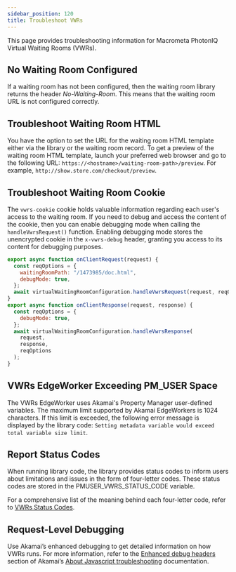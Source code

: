 ```yaml
---
sidebar_position: 120
title: Troubleshoot VWRs
---
```


This page provides troubleshooting information for Macrometa PhotonIQ Virtual Waiting Rooms (VWRs).

## No Waiting Room Configured

If a waiting room has not been configured, then the waiting room library returns the header _No-Waiting-Room_. This means that the waiting room URL is not configured correctly.

## Troubleshoot Waiting Room HTML

You have the option to set the URL for the waiting room HTML template either via the library or the waiting room record. To get a preview of the waiting room HTML template, launch your preferred web browser and go to the following URL: `https://<hostname>/waiting-room-path>/preview`. For example, `http://show.store.com/checkout/preview`.

## Troubleshoot Waiting Room Cookie

The `vwrs-cookie` cookie holds valuable information regarding each user's access to the waiting room. If you need to debug and access the content of the cookie, then you can enable debugging mode when calling the `handleVwrsRequest()` function. Enabling debugging mode stores the unencrypted cookie in the `x-vwrs-debug` header, granting you access to its content for debugging purposes.

```js
export async function onClientRequest(request) {
  const reqOptions = {
    waitingRoomPath: "/1473985/doc.html",
    debugMode: true,
  };
  await virtualWaitingRoomConfiguration.handleVwrsRequest(request, reqOptions);
}
export async function onClientResponse(request, response) {
  const reqOptions = {
    debugMode: true,
  };
  await virtualWaitingRoomConfiguration.handleVwrsResponse(
    request,
    response,
    reqOptions
  );
}
```

## VWRs EdgeWorker Exceeding PM_USER Space

The VWRs EdgeWorker uses Akamai's Property Manager user-defined variables. The maximum limit supported by Akamai EdgeWorkers is 1024 characters. If this limit is exceeded, the
following error message is displayed by the library code: `Setting metadata variable would exceed total variable size limit`.

## Report Status Codes

When running library code, the library provides status codes to inform users about limitations and issues in the form of four-letter codes. These status codes are stored in the PMUSER_VWRS_STATUS_CODE variable.

For a comprehensive list of the meaning behind each four-letter code, refer to [VWRs Status Codes](vwrs-status-codes.md).

## Request-Level Debugging

Use Akamai’s enhanced debugging to get detailed information on how VWRs runs. For more information, refer to the [Enhanced debug headers](https://techdocs.akamai.com/edgeworkers/docs/enable-enhanced-debug-headers) section of Akamai’s [About Javascript troubleshooting](https://techdocs.akamai.com/edgeworkers/docs/about-javacript-troubleshooting) documentation.
